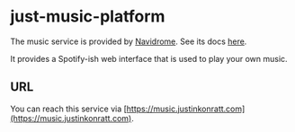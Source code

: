 # just-music-platform

The music service is provided by [Navidrome](https://www.navidrome.org).
See its docs [here]("https://www.navidrome.org/docs).

It provides a Spotify-ish web interface that is used to play your own music.

## URL

You can reach this service via [https://music.justinkonratt.com](https://music.justinkonratt.com).
